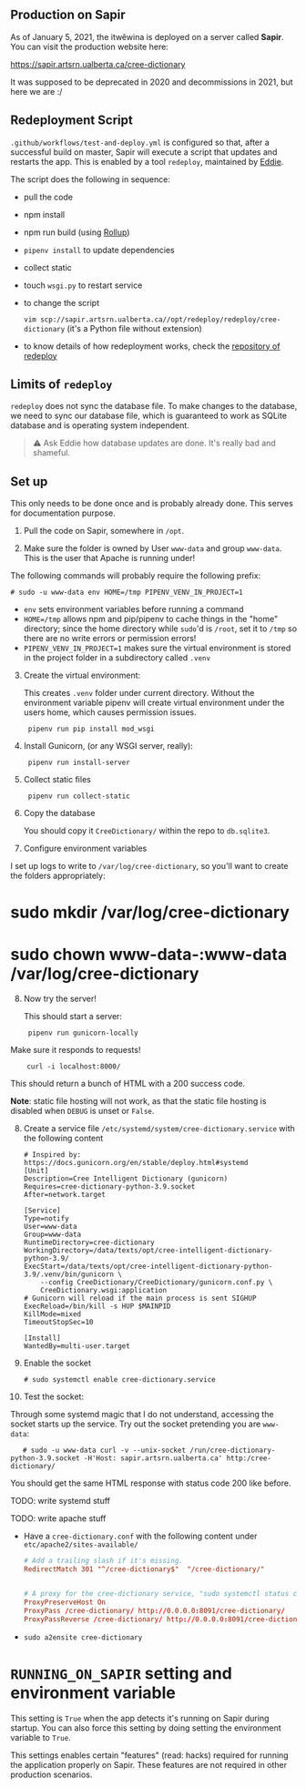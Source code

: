 Production on Sapir
-------------------

As of <time datetime="2021-01-05">January 5, 2021</time>, the itwêwina
is deployed on a server called **Sapir**. You can visit the
production website here:

<https://sapir.artsrn.ualberta.ca/cree-dictionary>


It was supposed to be deprecated in 2020 and decommissions in 2021, but
here we are :/

## Redeployment Script

`.github/workflows/test-and-deploy.yml` is configured so that,
after a successful build on master,
Sapir will execute a script that updates and restarts the app. This is
enabled by a tool `redeploy`, maintained by
[Eddie](https://github.com/eddieantonio).

The script does the following in sequence:

   - pull the code
   - npm install
   - npm run build (using [Rollup](https://rollupjs.org/guide/en/))
   - `pipenv install` to update dependencies
   - collect static
   - touch `wsgi.py` to restart service

- to change the script

    `vim scp://sapir.artsrn.ualberta.ca//opt/redeploy/redeploy/cree-dictionary`  (it's a Python file without extension)

- to know details of how redeployment works, check the [repository of redeploy](https://github.com/eddieantonio/redeploy)


## Limits of `redeploy`

`redeploy` does not sync the database file. To make changes to the database, we need to sync our database file, which is
guaranteed to work as SQLite database and is operating system independent.

 > ⚠️ Ask Eddie how database updates are done. It's really bad and
 > shameful.

## Set up

This only needs to be done once and is probably already done. This serves for documentation purpose.

 1. Pull the code on Sapir, somewhere in `/opt`.

 2. Make sure the folder is owned by User `www-data` and group `www-data`.
    This is the user that Apache is running under!

The following commands will probably require the following prefix:

    # sudo -u www-data env HOME=/tmp PIPENV_VENV_IN_PROJECT=1

 - `env` sets environment variables before running a command
 - `HOME=/tmp` allows npm and pip/pipenv to cache things in the "home"
   directory; since the home directory while `sudo`'d is `/root`, set it
   to `/tmp` so there are no write errors or permission errors!
 - `PIPENV_VENV_IN_PROJECT=1` makes sure the virtual environment is
   stored in the project folder in a subdirectory called `.venv`

3. Create the virtual environment:

    This creates `.venv` folder under current directory. Without the
    environment variable pipenv will create virtual environment under
    the users home, which causes permission issues.

        pipenv run pip install mod_wsgi

4. Install Gunicorn, (or any WSGI server, really):

        pipenv run install-server

5. Collect static files

        pipenv run collect-static

6. Copy the database

   You should copy it `CreeDictionary/` within the repo to
   `db.sqlite3`.

7. Configure environment variables

I set up logs to write to `/var/log/cree-dictionary`, so you'll want to
create the folders appropriately:

   # sudo mkdir /var/log/cree-dictionary
   # sudo chown www-data-:www-data /var/log/cree-dictionary

8. Now try the server!

   This should start a server:

        pipenv run gunicorn-locally

Make sure it responds to requests!

        curl -i localhost:8000/

This should return a bunch of HTML with a 200 success code.

**Note**: static file hosting will not work, as that the static file
hosting is disabled when `DEBUG` is unset or `False`.


8. Create a service file `/etc/systemd/system/cree-dictionary.service` with the following content

    ```
    # Inspired by: https://docs.gunicorn.org/en/stable/deploy.html#systemd
    [Unit]
    Description=Cree Intelligent Dictionary (gunicorn)
    Requires=cree-dictionary-python-3.9.socket
    After=network.target

    [Service]
    Type=notify
    User=www-data
    Group=www-data
    RuntimeDirectory=cree-dictionary
    WorkingDirectory=/data/texts/opt/cree-intelligent-dictionary-python-3.9/
    ExecStart=/data/texts/opt/cree-intelligent-dictionary-python-3.9/.venv/bin/gunicorn \
        --config CreeDictionary/CreeDictionary/gunicorn.conf.py \
        CreeDictionary.wsgi:application
    # Gunicorn will reload if the main process is sent SIGHUP
    ExecReload=/bin/kill -s HUP $MAINPID
    KillMode=mixed
    TimeoutStopSec=10

    [Install]
    WantedBy=multi-user.target
    ```

9. Enable the socket

       # sudo systemctl enable cree-dictionary.service

10. Test the socket:

   Through some systemd magic that I do not understand, accessing the
   socket starts up the service. Try out the socket pretending you are
   `www-data`:

       # sudo -u www-data curl -v --unix-socket /run/cree-dictionary-python-3.9.socket -H'Host: sapir.artsrn.ualberta.ca' http:/cree-dictionary/

You should get the same HTML response with status code 200 like before.

TODO: write systemd stuff

TODO: write apache stuff


- Have a `cree-dictionary.conf` with the following content under `etc/apache2/sites-available/`

    ```.conf
    # Add a trailing slash if it's missing.
    RedirectMatch 301 "^/cree-dictionary$"  "/cree-dictionary/"


    # A proxy for the cree-dictionary service, "sudo systemctl status cree-dictionary"
    ProxyPreserveHost On
    ProxyPass /cree-dictionary/ http://0.0.0.0:8091/cree-dictionary/
    ProxyPassReverse /cree-dictionary/ http://0.0.0.0:8091/cree-dictionary/
    ```

- `sudo a2ensite cree-dictionary`

# `RUNNING_ON_SAPIR` setting and environment variable

This setting is `True` when the app detects it's running on Sapir during
startup. You can also force this setting by doing setting the
environment variable to `True`.

This settings enables certain "features" (read: hacks) required for
running the application properly on Sapir. These features are not
required in other production scenarios.
